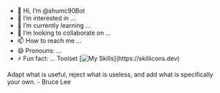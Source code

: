 - 👋 Hi, I’m @shumc90Bot
- 👀 I’m interested in ...
- 🌱 I’m currently learning ...
- 💞️ I’m looking to collaborate on ...
- 📫 How to reach me ...
- 😄 Pronouns: ...
- ⚡ Fun fact: ...
Toolset
[![My Skills](https://skillicons.dev/icons?i=js,html,css,)](https://skillicons.dev)
<!---
shumc90Bot/shumc90Bot is a ✨ special ✨ repository because its `README.md` (this file) appears on your GitHub profile.
You can click the Preview link to take a look at your changes.
--->
Adapt what is useful, reject what is useless, and add what is specifically your own. - Bruce Lee
